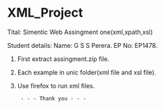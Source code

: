 # XML_Project

Tital: Simentic Web Assingment one(xml,xpath,xsl)

Student details:
	Name: G S S Perera.
	EP No: EP1478.
	

1. First extract assingment.zip file.
2. Each example in unic folder(xml file and xsl file).
3. Use firefox to run xml files.


		- - - Thank you - - - 



